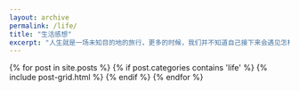 ```yaml
---
layout: archive
permalink: /life/
title: "生活感想"
excerpt: "人生就是一场未知目的地的旅行，更多的时候，我们并不知道自己接下来会遇见怎样的未来。只不过有时候，我们只是一味的狂奔，却忘记了旅行的意义。"
---
```


<div class="tiles">
{% for post in site.posts %}
	{% if post.categories contains 'life' %}
		{% include post-grid.html %}
	{% endif %}
{% endfor %}
</div><!-- /.tiles -->
